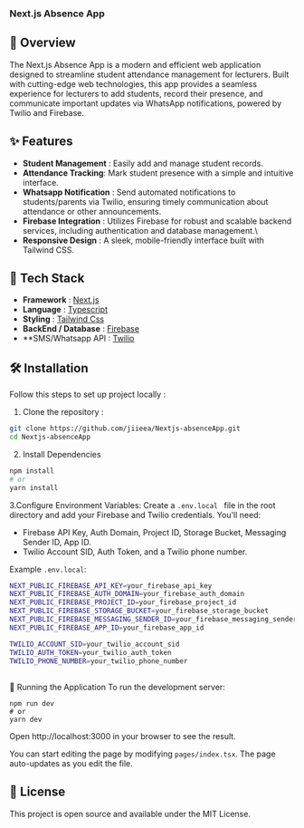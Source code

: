 ### Next.js Absence App

## 🌟 Overview
The Next.js Absence App is a modern and efficient web application designed to streamline student attendance management for lecturers. Built with cutting-edge web technologies, this app provides a seamless experience for lecturers to add students, record their presence, and communicate important updates via WhatsApp notifications, powered by Twilio and Firebase.

## ✨ Features
- **Student Management** : Easily add and manage student records.
- **Attendance Tracking**: Mark student presence with a simple and intuitive interface.
- **Whatsapp Notification** : Send automated notifications to students/parents via Twilio, ensuring timely communication about attendance or other announcements.
- **Firebase Integration** :  Utilizes Firebase for robust and scalable backend services, including authentication and database management.\
- **Responsive Design** :  A sleek, mobile-friendly interface built with Tailwind CSS.

## 🚀 Tech Stack 
- **Framework** : [Next.js](https://nextjs.org/)
- **Language** : [Typescript](https://www.typescriptlang.org/)
- **Styling** : [Tailwind Css](https://tailwindcss.com/)
- **BackEnd / Database** : [Firebase](https://firebase.google.com/)
- **SMS/Whatsapp API : [Twilio](https://www.twilio.com/en-us)


## 🛠️ Installation
Follow this steps to set up project locally :
1. Clone the repository :
  ```bash
  git clone https://github.com/jiieea/Nextjs-absenceApp.git
  cd Nextjs-absenceApp
  ```

2. Install Dependencies
  ```bash
  npm install
  # or
  yarn install
  ```

3.Configure Environment Variables:
  Create a ```.env.local ``` file in the root directory and add your Firebase and Twilio credentials. You'll need:
  - Firebase API Key, Auth Domain, Project ID, Storage Bucket, Messaging Sender ID, App ID.
  - Twilio Account SID, Auth Token, and a Twilio phone number.

 Example ```.env.local```:
```bash
NEXT_PUBLIC_FIREBASE_API_KEY=your_firebase_api_key
NEXT_PUBLIC_FIREBASE_AUTH_DOMAIN=your_firebase_auth_domain
NEXT_PUBLIC_FIREBASE_PROJECT_ID=your_firebase_project_id
NEXT_PUBLIC_FIREBASE_STORAGE_BUCKET=your_firebase_storage_bucket
NEXT_PUBLIC_FIREBASE_MESSAGING_SENDER_ID=your_firebase_messaging_sender_id
NEXT_PUBLIC_FIREBASE_APP_ID=your_firebase_app_id

TWILIO_ACCOUNT_SID=your_twilio_account_sid
TWILIO_AUTH_TOKEN=your_twilio_auth_token
TWILIO_PHONE_NUMBER=your_twilio_phone_number
```
## 



🏃 Running the Application
To run the development server:
```
npm run dev
# or
yarn dev
```
Open http://localhost:3000 in your browser to see the result.

You can start editing the page by modifying ```pages/index.tsx```. The page auto-updates as you edit the file.

## 📜 License
This project is open source and available under the MIT License.





